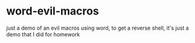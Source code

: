 # word-evil-macros
just a demo of an evil macros using word, to get a reverse shell, it's just a demo that I did for homework
